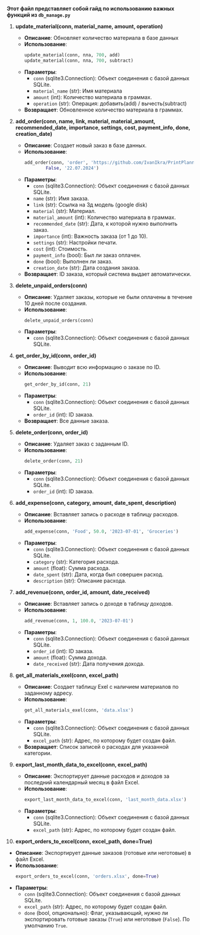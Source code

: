 **Этот файл представляет собой гайд по использованию важных функций из `db_manage.py`**

1. **update_material(conn, material_name, amount, operation)**
    - **Описание**: Обновляет количество материала в базе данных
    - **Использование**: 
      ```python
      update_material(conn, пла, 700, add)
      update_material(conn, пла, 700, subtract)
      ```
    - **Параметры**: 
      - `conn` (sqlite3.Connection): Объект соединения с базой данных SQLite.
      - `material_name` (str): Имя материала
      - `amount` (int): Количество материала в граммах.
      - `operation` (str): Операция: добавить(add) / вычесть(subtract)
    - **Возвращает**: Обновленное количество материала в граммах.

2. **add_order(conn, name, link, material, material_amount, recommended_date, importance, settings, cost, payment_info,
              done, creation_date)**
    - **Описание**: Создает новый заказ в базе данных.
    - **Использование**: 
      ```python
      add_order(conn, 'order', 'https://github.com/IvanIkra/PrintPlannerBot/blob/ikra', 'pla', 300, '22.07.2024', 3, 'standart', 1200, False,
              False, '22.07.2024')
      ```
    - **Параметры**: 
      - `conn` (sqlite3.Connection): Объект соединения с базой данных SQLite.
      - `name` (str): Имя заказа.
      - `link` (str): Ссылка на 3д модель (google disk)
      - `material` (str): Материал.
      - `material_amount` (int): Количество материала в граммах.
      - `recommended_date` (str): Дата, к которой нужно выполнить заказ.
      - `importance` (int): Важность заказа (от 1 до 10).
      - `settings` (str): Настройки печати.
      - `cost` (int): Стоимость.
      - `payment_info` (bool): Был ли заказ оплачен.
      - `done` (bool): Выполнен ли заказ.
      - `creation_date` (str): Дата создания заказа.
    - **Возвращает**: ID заказа, который система выдает автоматически.

3. **delete_unpaid_orders(conn)**
    - **Описание**: Удаляет заказы, которые не были оплачены в течение 10 дней после создания.
    - **Использование**: 
      ```python
      delete_unpaid_orders(conn)
      ```
    - **Параметры**: 
      - `conn` (sqlite3.Connection): Объект соединения с базой данных SQLite.


4. **get_order_by_id(conn, order_id)**
    - **Описание**: Выводит всю информацию о заказе по ID.
    - **Использование**: 
      ```python
      get_order_by_id(conn, 21)
      ```
    - **Параметры**: 
      - `conn` (sqlite3.Connection): Объект соединения с базой данных SQLite.
      - `order_id` (int): ID заказа.
    - **Возвращает**: Все данные заказа.
      

5. **delete_order(conn, order_id)**
    - **Описание**: Удаляет заказ с заданным ID.
    - **Использование**: 
      ```python
      delete_order(conn, 21)
      ```
    - **Параметры**: 
      - `conn` (sqlite3.Connection): Объект соединения с базой данных SQLite.
      - `order_id` (int): ID заказа.

6. **add_expense(conn, category, amount, date_spent, description)**
    - **Описание**: Вставляет запись о расходе в таблицу расходов.
    - **Использование**: 
      ```python
      add_expense(conn, 'Food', 50.0, '2023-07-01', 'Groceries')
      ```
    - **Параметры**: 
      - `conn` (sqlite3.Connection): Объект соединения с базой данных SQLite.
      - `category` (str): Категория расхода.
      - `amount` (float): Сумма расхода.
      - `date_spent` (str): Дата, когда был совершен расход.
      - `description` (str): Описание расхода.

7. **add_revenue(conn, order_id, amount, date_received)**
    - **Описание**: Вставляет запись о доходе в таблицу доходов.
    - **Использование**: 
      ```python
      add_revenue(conn, 1, 100.0, '2023-07-01')
      ```
    - **Параметры**: 
      - `conn` (sqlite3.Connection): Объект соединения с базой данных SQLite.
      - `order_id` (int): ID заказа.
      - `amount` (float): Сумма дохода.
      - `date_received` (str): Дата получения дохода.

8. **get_all_materials_exel(conn, excel_path)**
    - **Описание**: Создает таблицу Exel с наличием материалов по заданному адресу.
    - **Использование**: 
      ```python
      get_all_materials_exel(conn, 'data.xlsx')
      ```
    - **Параметры**: 
      - `conn` (sqlite3.Connection): Объект соединения с базой данных SQLite.
      - `excel_path` (str): Адрес, по которому будет создан файл.
    - **Возвращает**: Список записей о расходах для указанной категории.

9. **export_last_month_data_to_excel(conn, excel_path)**
    - **Описание**: Экспортирует данные расходов и доходов за последний календарный месяц в файл Excel.
    - **Использование**: 
      ```python
      export_last_month_data_to_excel(conn, 'last_month_data.xlsx')
      ```
    - **Параметры**: 
      - `conn` (sqlite3.Connection): Объект соединения с базой данных SQLite.
      - `excel_path` (str): Адрес, по которому будет создан файл.

10. **export_orders_to_excel(conn, excel_path, done=True)**

* **Описание**: Экспортирует данные заказов (готовые или неготовые) в файл Excel.
* **Использование**:
  ```python
  export_orders_to_excel(conn, 'orders.xlsx', done=True)
  ```
* **Параметры**:
  * `conn` (sqlite3.Connection): Объект соединения с базой данных SQLite.
  * `excel_path` (str): Адрес, по которому будет создан файл.
  * `done` (bool, опционально): Флаг, указывающий, нужно ли экспортировать готовые заказы (`True`) или неготовые (`False`). По умолчанию `True`.